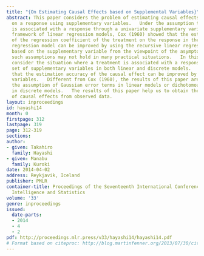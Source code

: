 ```yaml
---
title: "{On Estimating Causal Effects based on Supplemental Variables}"
abstract: This paper considers the problem of estimating causal effects of a treatment
  on a response using supplementary variables.   Under the assumption that a treatment
  is associated with a response through a univariate supplementary variable in the
  framework of linear regression models, Cox (1960) showed that the estimation accuracy
  of the regression coefficient of the treatment on the response in the single linear
  regression model can be improved by using the recursive linear regression model
  based on the supplementary variable from the viewpoint of the asymptotic variance.   However,
  such assumptions may not hold in many practical situations.   In this paper, we
  consider the situation where a treatment is associated with a response through a
  set of supplementary variables in both linear and discrete models.   Then, we show
  that the estimation accuracy of the causal effect can be improved by using the supplementary
  variables.   Different from Cox (1960), the results of this paper are derived without
  the assumption of Gaussian error terms in linear models or dichotomous variables
  in discrete models.   The results of this paper help us to obtain the reliable evaluation
  of causal effects from observed data.
layout: inproceedings
id: hayashi14
month: 0
firstpage: 312
lastpage: 319
page: 312-319
sections: 
author:
- given: Takahiro
  family: Hayashi
- given: Manabu
  family: Kuroki
date: 2014-04-02
address: Reykjavik, Iceland
publisher: PMLR
container-title: Proceedings of the Seventeenth International Conference on Artificial
  Intelligence and Statistics
volume: '33'
genre: inproceedings
issued:
  date-parts:
  - 2014
  - 4
  - 2
pdf: http://proceedings.mlr.press/v33/hayashi14/hayashi14.pdf
# Format based on citeproc: http://blog.martinfenner.org/2013/07/30/citeproc-yaml-for-bibliographies/
---
```

